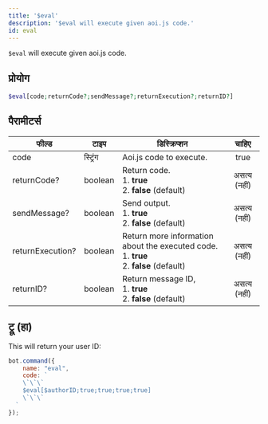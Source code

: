 ```yaml
---
title: '$eval'
description: '$eval will execute given aoi.js code.'
id: eval
---
```


`$eval` will execute given aoi.js code.

## प्रोयोग

```php
$eval[code;returnCode?;sendMessage?;returnExecution?;returnID?]
```

## पैरामीटर्स

| फील्ड            | टाइप     | डिस्क्रिप्शन                                                                                                  |    चाहिए     |
| ---------------- | -------- | ------------------------------------------------------------------------------------------------------------- |:------------:|
| code             | स्ट्रिंग | Aoi.js code to execute.                                                                                       |     true     |
| returnCode?      | boolean  | Return code. <br /> 1. **true** <br /> 2. **false** (default)                                     | असत्य (नहीं) |
| sendMessage?     | boolean  | Send output. <br /> 1. **true** <br /> 2. **false** (default)                                     | असत्य (नहीं) |
| returnExecution? | boolean  | Return more information about the executed code. <br /> 1. **true** <br /> 2. **false** (default) | असत्य (नहीं) |
| returnID?        | boolean  | Return message ID, <br /> 1. **true** <br /> 2. **false** (default)                               | असत्य (नहीं) |

## ट्रू (हा)

This will return your user ID:

```javascript
bot.command({
    name: "eval",
    code: `
    \`\`\`
    $eval[$authorID;true;true;true;true]
    \`\`\`
  `
});
```